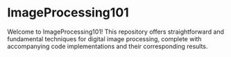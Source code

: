 # ImageProcessing101
Welcome to ImageProcessing101! This repository offers straightforward and fundamental techniques for digital image processing, complete with accompanying code implementations and their corresponding results.